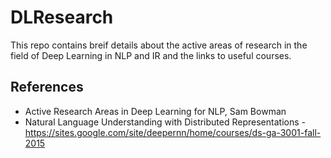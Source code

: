 # DLResearch
This repo contains breif details about the active areas of research in the field of Deep Learning in NLP and IR and the links to useful courses.


## References

* Active Research Areas in Deep Learning for NLP, Sam Bowman
* Natural Language Understanding with Distributed Representations - https://sites.google.com/site/deepernn/home/courses/ds-ga-3001-fall-2015
